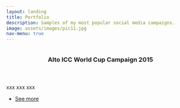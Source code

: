 ```yaml
---
layout: landing
title: Portfolio
description: Samples of my most popular social media campaigns.
image: assets/images/pic11.jpg
nav-menu: true
---
```


<!-- Main -->
<div id="main">

<!-- One -->
<section id="one" class="spotlights">
	<section>
		<a href="_campaigns/2015-01-01.Alto_ICC_World_Cup_Campaign.html" class="image">
			<img src="assets/images/pic08.jpg" alt="" data-position="center center" />
		</a>
		<div class="content">
			<div class="inner">
				<header class="major">
					<h3>Alto ICC World Cup Campaign 2015</h3>
				</header>
        <p>xxx xxx xxx</p>
				<ul class="actions">
					<li><a href="_campaigns/2015-01-01.Alto_ICC_World_Cup_Campaign.html" class="button">See more</a></li>
				</ul>
			</div>
		</div>
	</section>
</section>

</div>
